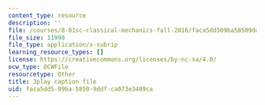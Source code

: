 ```yaml
---
content_type: resource
description: ''
file: /courses/8-01sc-classical-mechanics-fall-2016/faca5dd509ba58509ddfca073e3409ca_flwYlUfw4WU.vtt
file_size: 11998
file_type: application/x-subrip
learning_resource_types: []
license: https://creativecommons.org/licenses/by-nc-sa/4.0/
ocw_type: OCWFile
resourcetype: Other
title: 3play caption file
uid: faca5dd5-09ba-5850-9ddf-ca073e3409ca
---
```

